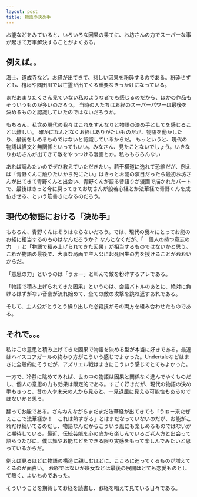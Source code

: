 ```yaml
---
layout: post
title: 物語の決め手
---
```


お能などをみていると、いろいろな因果の果てに、お坊さんの力でスーパーな事が起きて万事解決することがよくある。

## 例えば。。

海士、道成寺など。お経が出てきて、悲しい因果を粉砕するのである。粉砕せずとも、檜垣や隅田川では亡霊が出てくる重要なきっかけになっている。

まだあまりたくさん見ていない私のような者でも感じるのだから、ほかの作品もそういうものが多いのだろう。
当時の人たちはお経のスーパーパワーは最後を決めるものと認識していたのではないだろうか。

もちろん、私含め現代の我々はこれをすんなりと物語の決め手としてを感じることは難しい。
確かになんとなくお経はありがたいものだが、物語を動かしたり、最後をしめるものではないと認識しているからだ。
もっというと、現代の物語は経文と無関係といってもいい。みなさん、見たことないでしょう。いきなりお坊さんが出てきて敵をやっつける漫画とか。私ももちろんない

あれば読みたいのでぜひ教えていただきたい。若干横道に逸れて恐縮だが、例えば「青野くんに触りたいから死にたい」はきっとお能の演目だったら最初お坊さんが出てきて青野くんと出会い、青野くんが語る昔語りが漫画で描かれたパートで、最後はきっと今に戻ってきてお坊さんが般若心経とか法華経で青野くんを成仏させる、という筋書きになるのだろう。

## 現代の物語における「決め手」

もちろん、青野くんはそうはならないだろう。では、現代の我々にとってお能のお経に相当するのものはなんだろうか？
なんとなくだが、「　個人の持つ意志の力　」と「物語で積み上げられてきた因果」が相当するものではないかと思う。
これが物語の最後で、大事な局面で主人公に起死回生の力を授けることがおおいからだ。

「意思の力」というのは「うぉー」と叫んで敵を粉砕するアレである。

「物語で積み上げられてきた因果」というのは、会話バトルのあとに、絶対に負けるはずがない音楽が流れ始めて、全ての敵の攻撃を跳ね返すあれである。

そして、主人公がとうとう繰り出した必殺技がその両方を組み合わせたものである。

## それで。。。

私はこの意思と積み上げてきた因果で物語を決める型が本当に好きである。最近はハイスコアガールの終わり方がこういう感じでよかった。Undertaleなどはまさに全般的にそうだが、アズリエル戦はまさにこういう感じでとてもよかった。

一方で、冷静に眺めてみれば、世の中の物語は因果と関係なく進んでゆくものだし、個人の意思の力も効果は限定的である。すごく好きだが、現代の物語の決め手もきっと、昔の人や未来の人から見ると、一見退屈に見える可能性もあるのではないかと思う。

翻ってお能である。ざんねんながらまだまだ法華経が出てきても「うぉー来たぜぇここで法華経か！　これは熱すぎる」とはまだなっていないのだが、お能がこれだけ続いてるのだし、物語なんだからこういう風にも楽しめるものではないかと期待している。最近、伝統芸能を心の底から楽しんでいるご老人方と出会って語らうたびに、僕は舞やお能などをできる限り実感をもって楽しんでみたいと思っているからだ。

例えば見るほどに物語の構造に親しむほどに、こころに迫ってくるものが増えてくるのが面白い。
お経ではないが班女などは最後の展開はとても恋愛ものとして熱く、よいものであった。

そういうことを期待してお経を読書し、お経を唱えて見ている日々である。






